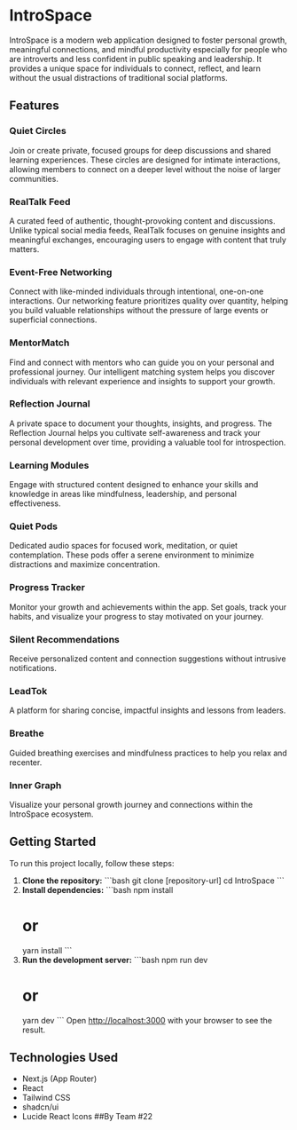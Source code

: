 # IntroSpace 

IntroSpace is a modern web application designed to foster personal growth, meaningful connections, and mindful productivity especially for people who are introverts and less confident in public speaking and leadership. It provides a unique space for individuals to connect, reflect, and learn without the usual distractions of traditional social platforms.

## Features

### Quiet Circles
Join or create private, focused groups for deep discussions and shared learning experiences. These circles are designed for intimate interactions, allowing members to connect on a deeper level without the noise of larger communities.

### RealTalk Feed
A curated feed of authentic, thought-provoking content and discussions. Unlike typical social media feeds, RealTalk focuses on genuine insights and meaningful exchanges, encouraging users to engage with content that truly matters.

### Event-Free Networking
Connect with like-minded individuals through intentional, one-on-one interactions. Our networking feature prioritizes quality over quantity, helping you build valuable relationships without the pressure of large events or superficial connections.

### MentorMatch
Find and connect with mentors who can guide you on your personal and professional journey. Our intelligent matching system helps you discover individuals with relevant experience and insights to support your growth.

### Reflection Journal
A private space to document your thoughts, insights, and progress. The Reflection Journal helps you cultivate self-awareness and track your personal development over time, providing a valuable tool for introspection.

### Learning Modules
Engage with structured content designed to enhance your skills and knowledge in areas like mindfulness, leadership, and personal effectiveness.

### Quiet Pods
Dedicated audio spaces for focused work, meditation, or quiet contemplation. These pods offer a serene environment to minimize distractions and maximize concentration.

### Progress Tracker
Monitor your growth and achievements within the app. Set goals, track your habits, and visualize your progress to stay motivated on your journey.


### Silent Recommendations
Receive personalized content and connection suggestions without intrusive notifications.

### LeadTok
A platform for sharing concise, impactful insights and lessons from leaders.

### Breathe
Guided breathing exercises and mindfulness practices to help you relax and recenter.

### Inner Graph
Visualize your personal growth journey and connections within the IntroSpace ecosystem.

## Getting Started

To run this project locally, follow these steps:

1.  **Clone the repository:**
    \`\`\`bash
    git clone [repository-url]
    cd IntroSpace
    \`\`\`
2.  **Install dependencies:**
    \`\`\`bash
    npm install
    # or
    yarn install
    \`\`\`
3.  **Run the development server:**
    \`\`\`bash
    npm run dev
    # or
    yarn dev
    \`\`\`
    Open [http://localhost:3000](http://localhost:3000) with your browser to see the result.

## Technologies Used

*   Next.js (App Router)
*   React
*   Tailwind CSS
*   shadcn/ui
*   Lucide React Icons
##By Team #22
